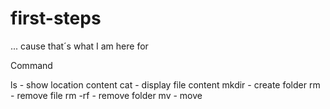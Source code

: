 # first-steps

... cause that´s what I am here for


Command

ls - show location content
cat - display file content
mkdir - create folder
rm - remove file
rm -rf - remove folder
mv - move
